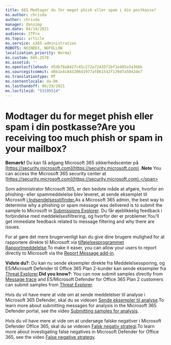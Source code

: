 ```yaml
---
title: 665 Modtager du for meget phish eller spam i din postkasse?
ms.author: chrisda
author: chrisda
manager: dansimp
ms.date: 04/14/2021
audience: ITPro
ms.topic: article
ms.service: o365-administration
ROBOTS: NOINDEX, NOFOLLOW
localization_priority: Normal
ms.custom: 665,2578
ms.assetid: ''
ms.openlocfilehash: d5db78a8427c45c272a72435f2bf1e485a3a366b
ms.sourcegitcommit: d6b1e4c843206d1977af861542f139d7a5042de7
ms.translationtype: MT
ms.contentlocale: da-DK
ms.lasthandoff: 06/29/2021
ms.locfileid: "53195514"
---
```

# <a name="are-you-receiving-too-much-phish-or-spam-in-your-mailbox"></a><span data-ttu-id="2876f-102">Modtager du for meget phish eller spam i din postkasse?</span><span class="sxs-lookup"><span data-stu-id="2876f-102">Are you receiving too much phish or spam in your mailbox?</span></span>

<span data-ttu-id="2876f-103">**Bemærk!** Du kan få adgang Microsoft 365 sikkerhedscenter på [https://security.microsoft.com](https://security.microsoft.com) .</span><span class="sxs-lookup"><span data-stu-id="2876f-103">**Note** You can access the Microsoft 365 security center at [https://security.microsoft.com](https://security.microsoft.com).</span></span>

<span data-ttu-id="2876f-104">Som administrator Microsoft 365, er den bedste måde at afgøre, hvorfor en phishing- eller spammeddelelse blev leveret, at sende eksemplet til Microsoft [i Indsendelsesstifinder.](https://security.microsoft.com/reportsubmission)</span><span class="sxs-lookup"><span data-stu-id="2876f-104">As a Microsoft 365 admin, the best way to determine why a phishing or spam message was delivered is to submit the sample to Microsoft in [Submissions Explorer](https://security.microsoft.com/reportsubmission).</span></span> <span data-ttu-id="2876f-105">Du får øjeblikkelig feedback i forbindelse med meddelelsesfiltrering, og hvorfor der er problemer.</span><span class="sxs-lookup"><span data-stu-id="2876f-105">You'll get immediate feedback related to message filtering and why there are issues.</span></span>

<span data-ttu-id="2876f-106">For at gøre det mere brugervenligt kan du give dine brugere mulighed for at rapportere direkte til Microsoft via [tilføjelsesprogrammet Rapportmeddelelse](https://appsource.microsoft.com/product/office/WA104381180?src=office&tab=Overview).</span><span class="sxs-lookup"><span data-stu-id="2876f-106">To make it easer, you can allow your users to report directly to Microsoft via the [Report Message add-in](https://appsource.microsoft.com/product/office/WA104381180?src=office&tab=Overview).</span></span>

<span data-ttu-id="2876f-107">**Vidste du?**: Du kan nu [](https://security.microsoft.com/messagetrace) sende eksempler direkte fra Meddelelsessporing, og E5/Microsoft Defender til Office 365 Plan 2-kunder kan sende eksempler fra [Threat Explorer](/microsoft-365/security/office-365-security/threat-explorer).</span><span class="sxs-lookup"><span data-stu-id="2876f-107">**Did you know?**: You can now submit samples directly from [Message trace](https://security.microsoft.com/messagetrace) and E5/Microsoft Defender for Office 365 Plan 2 customers can submit samples from [Threat Explorer](/microsoft-365/security/office-365-security/threat-explorer).</span></span>

<span data-ttu-id="2876f-108">Hvis du vil have mere at vide om at sende meddelelser til analyse i Microsoft 365 Defender, skal du se videoen [Sende eksempler til analyse](https://go.microsoft.com/fwlink/?linkid=2166435).</span><span class="sxs-lookup"><span data-stu-id="2876f-108">To learn more about submitting messages for analysis in the Microsoft 365 Defender portal, see the video [Submitting samples for analysis](https://go.microsoft.com/fwlink/?linkid=2166435).</span></span>

<span data-ttu-id="2876f-109">Hvis du vil have mere at vide om at undersøge falske negativer i Microsoft Defender Office 365, skal du se videoen [Falsk negativ strategi](https://go.microsoft.com/fwlink/?linkid=2166434).</span><span class="sxs-lookup"><span data-stu-id="2876f-109">To learn more about investigating false negatives in Microsoft Defender for Office 365, see the video [False negative strategy](https://go.microsoft.com/fwlink/?linkid=2166434).</span></span>
